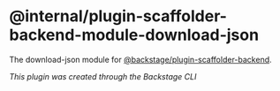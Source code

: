 # @internal/plugin-scaffolder-backend-module-download-json

The download-json module for [@backstage/plugin-scaffolder-backend](https://www.npmjs.com/package/@backstage/plugin-scaffolder-backend).

_This plugin was created through the Backstage CLI_
